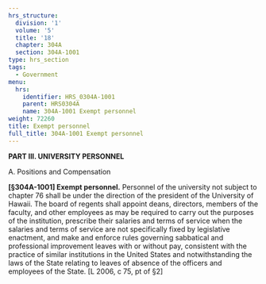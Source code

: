 ```yaml
---
hrs_structure:
  division: '1'
  volume: '5'
  title: '18'
  chapter: 304A
  section: 304A-1001
type: hrs_section
tags:
  - Government
menu:
  hrs:
    identifier: HRS_0304A-1001
    parent: HRS0304A
    name: 304A-1001 Exempt personnel
weight: 72260
title: Exempt personnel
full_title: 304A-1001 Exempt personnel
---
```

**PART III. UNIVERSITY PERSONNEL**

A. Positions and Compensation

**[§304A-1001] Exempt personnel.** Personnel of the university not subject to chapter 76 shall be under the direction of the president of the University of Hawaii. The board of regents shall appoint deans, directors, members of the faculty, and other employees as may be required to carry out the purposes of the institution, prescribe their salaries and terms of service when the salaries and terms of service are not specifically fixed by legislative enactment, and make and enforce rules governing sabbatical and professional improvement leaves with or without pay, consistent with the practice of similar institutions in the United States and notwithstanding the laws of the State relating to leaves of absence of the officers and employees of the State. [L 2006, c 75, pt of §2]
